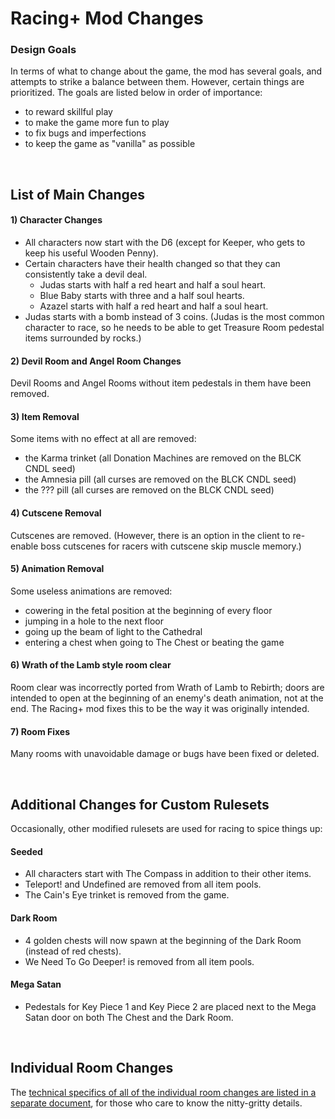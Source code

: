 # Racing+ Mod Changes

### Design Goals

In terms of what to change about the game, the mod has several goals, and attempts to strike a balance between them. However, certain things are prioritized. The goals are listed below in order of importance:

* to reward skillful play
* to make the game more fun to play
* to fix bugs and imperfections
* to keep the game as "vanilla" as possible

<br />

## List of Main Changes

#### 1) Character Changes

* All characters now start with the D6 (except for Keeper, who gets to keep his useful Wooden Penny).
* Certain characters have their health changed so that they can consistently take a devil deal.
  * Judas starts with half a red heart and half a soul heart.
  * Blue Baby starts with three and a half soul hearts.
  * Azazel starts with half a red heart and half a soul heart.
* Judas starts with a bomb instead of 3 coins. (Judas is the most common character to race, so he needs to be able to get Treasure Room pedestal items surrounded by rocks.)

#### 2) Devil Room and Angel Room Changes

Devil Rooms and Angel Rooms without item pedestals in them have been removed.

#### 3) Item Removal

Some items with no effect at all are removed:

* the Karma trinket (all Donation Machines are removed on the BLCK CNDL seed)
* the Amnesia pill (all curses are removed on the BLCK CNDL seed)
* the ??? pill (all curses are removed on the BLCK CNDL seed)

#### 4) Cutscene Removal

Cutscenes are removed. (However, there is an option in the client to re-enable boss cutscenes for racers with cutscene skip muscle memory.)

#### 5) Animation Removal

Some useless animations are removed:

* cowering in the fetal position at the beginning of every floor
* jumping in a hole to the next floor
* going up the beam of light to the Cathedral
* entering a chest when going to The Chest or beating the game

#### 6) Wrath of the Lamb style room clear

Room clear was incorrectly ported from Wrath of Lamb to Rebirth; doors are intended to open at the beginning of an enemy's death animation, not at the end. The Racing+ mod fixes this to be the way it was originally intended.

#### 7) Room Fixes

Many rooms with unavoidable damage or bugs have been fixed or deleted.

<br />

## Additional Changes for Custom Rulesets

Occasionally, other modified rulesets are used for racing to spice things up:

#### Seeded

* All characters start with The Compass in addition to their other items.
* Teleport! and Undefined are removed from all item pools.
* The Cain's Eye trinket is removed from the game.

#### Dark Room

* 4 golden chests will now spawn at the beginning of the Dark Room (instead of red chests).
* We Need To Go Deeper! is removed from all item pools.

#### Mega Satan

* Pedestals for Key Piece 1 and Key Piece 2 are placed next to the Mega Satan door on both The Chest and the Dark Room.

<br />

## Individual Room Changes

The [technical specifics of all of the individual room changes are listed in a separate document](https://github.com/Zamiell/isaac-racing-mod/blob/master/CHANGES-ROOM.md), for those who care to know the nitty-gritty details.
